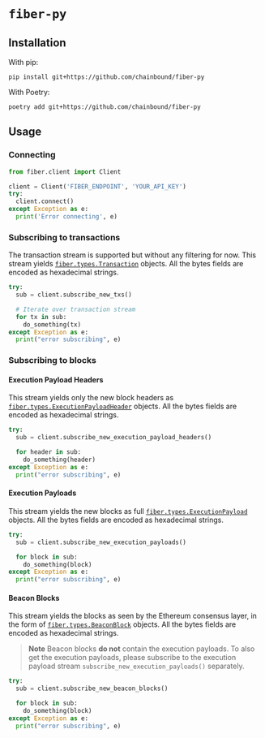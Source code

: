 # `fiber-py`

## Installation

With pip:

```
pip install git+https://github.com/chainbound/fiber-py
```

With Poetry:

```
poetry add git+https://github.com/chainbound/fiber-py
```

## Usage

### Connecting

```python
from fiber.client import Client

client = Client('FIBER_ENDPOINT', 'YOUR_API_KEY')
try:
  client.connect()
except Exception as e:
  print('Error connecting', e)
```

### Subscribing to transactions

The transaction stream is supported but without any filtering for now.
This stream yields [`fiber.types.Transaction`](/fiber/types.py#L9) objects.
All the bytes fields are encoded as hexadecimal strings.

```python
try:
  sub = client.subscribe_new_txs()

  # Iterate over transaction stream
  for tx in sub:
    do_something(tx)
except Exception as e:
  print("error subscribing", e)
```

### Subscribing to blocks

#### Execution Payload Headers

This stream yields only the new block headers as [`fiber.types.ExecutionPayloadHeader`](/fiber/types.py#L75) objects.
All the bytes fields are encoded as hexadecimal strings.

```python
try:
  sub = client.subscribe_new_execution_payload_headers()

  for header in sub:
    do_something(header)
except Exception as e:
  print("error subscribing", e)
```

#### Execution Payloads

This stream yields the new blocks as full [`fiber.types.ExecutionPayload`](/fiber/types.py#L94) objects.
All the bytes fields are encoded as hexadecimal strings.

```python
try:
  sub = client.subscribe_new_execution_payloads()

  for block in sub:
    do_something(block)
except Exception as e:
  print("error subscribing", e)
```

#### Beacon Blocks

This stream yields the blocks as seen by the Ethereum consensus layer, in the form of [`fiber.types.BeaconBlock`](/fiber/types.py#L211) objects. All the bytes fields are encoded as hexadecimal strings.

> **Note**
> Beacon blocks **do not** contain the execution payloads. To also get the execution payloads, please subscribe to the execution payload stream `subscribe_new_execution_payloads()` separately.

```python
try:
  sub = client.subscribe_new_beacon_blocks()

  for block in sub:
    do_something(block)
except Exception as e:
  print("error subscribing", e)
```
